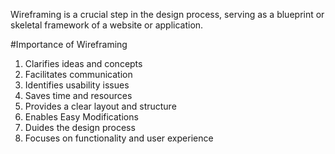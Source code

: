 Wireframing is a crucial step in the design process, serving as a blueprint or skeletal framework of a website or application.

#Importance of Wireframing
1. Clarifies ideas and concepts
2. Facilitates communication
3. Identifies usability issues
4. Saves time and resources
5. Provides a clear layout and structure
6. Enables Easy Modifications
7. Duides the design process
8. Focuses on functionality and user experience
